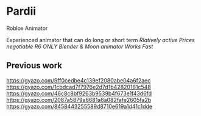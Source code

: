 # Pardii
Roblox Animator

Experienced animator that can do long or short term
*Rlatively active*
*Prices negotiable*
*R6 ONLY*
*Blender & Moon animator*
*Works Fast*

Previous work
--------------------------------------------------
https://gyazo.com/9ff0cedbe4c139ef2080abe04a6f2aec
https://gyazo.com/1cbdcad7f7976e2d7d1b42820181c548
https://gyazo.com/46c8c8bf9263b9539b4f673e1f43d6fd
https://gyazo.com/2087a5879a6681a6a082fafe2605fa2b
https://gyazo.com/8458443255589d8710e619a1d41c1dde
